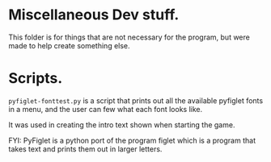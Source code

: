# Miscellaneous Dev stuff.

This folder is for things that are not necessary for the program, but were made to help create something else.

# Scripts.

`pyfiglet-fonttest.py` is a script that prints out all the available pyfiglet fonts in a menu, and the user can few what each font looks like.

It was used in creating the intro text shown when starting the game.

FYI: PyFiglet is a python port of the program figlet which is a program that takes text and prints them out in larger letters.
